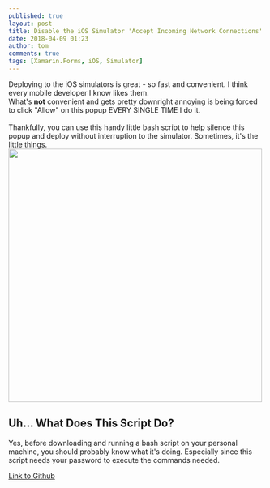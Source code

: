 ```yaml
---
published: true
layout: post
title: Disable the iOS Simulator 'Accept Incoming Network Connections' Pop-up
date: 2018-04-09 01:23
author: tom
comments: true
tags: [Xamarin.Forms, iOS, Simulator]
---
```


<div>
    Deploying to the iOS simulators is great - so fast and convenient. I think every mobile developer I know likes them. 
    <br/>
    What's <b>not</b> convenient and gets pretty downright annoying is being forced to click "Allow" on this popup EVERY SINGLE TIME I do it. 
    <br/><br/>
    Thankfully, you can use this handy little bash script to help silence this popup and deploy without interruption to the simulator. Sometimes, it's the little things. 
</div>

<img src="{{site.baseurl}}/images/DisableiOSSimulatorPopup/iOSSimulatorPopup.png" style="width: 500px;"/>

## Uh... What Does This Script Do?

Yes, before downloading and running a bash script on your personal machine, you should probably know what it's doing. Especially since this script needs your password to execute the commands needed.





[Link to Github]()